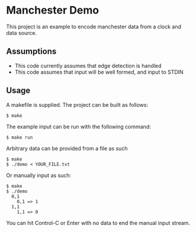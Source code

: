 # Manchester Demo
This project is an example to encode manchester data from a clock and data source.

## Assumptions
* This code currently assumes that edge detection is handled
* This code assumes that input will be well formed, and input to STDIN

## Usage
A makefile is supplied. The project can be built as follows:

    $ make

The example input can be run with the following command:

    $ make run

Arbitrary data can be provided from a file as such

    $ make
    $ ./demo < YOUR_FILE.txt

Or manually input as such:

    $ make
    $ ./demo
      0,1
        0,1 => 1
      1,1
        1,1 => 0

You can hit Control-C or Enter with no data to end the manual input stream.
